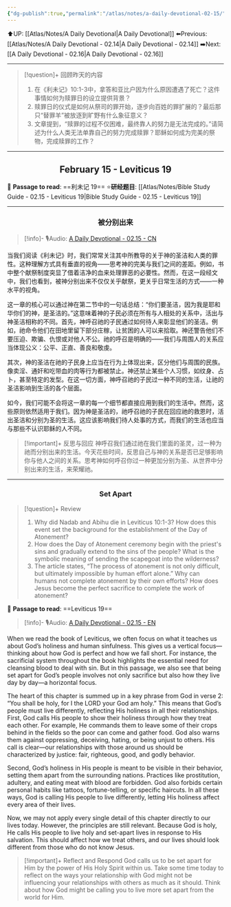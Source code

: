```yaml
---
{"dg-publish":true,"permalink":"/atlas/notes/a-daily-devotional-02-15/"}
---
```


 ⬆️UP: [[Atlas/Notes/A Daily Devotional\|A Daily Devotional]]
⬅️Previous: [[Atlas/Notes/A Daily Devotional - 02.14\|A Daily Devotional - 02.14]]
➡️Next: [[A Daily Devotional - 02.16\|A Daily Devotional - 02.16]]

---

> [!question]+ 回顾昨天的内容
> 1. 在《利未记》10:1-3中，拿答和亚比户因为什么原因遭遇了死亡？这件事情如何为赎罪日的设立提供背景？
> 2. 赎罪日的仪式是如何从祭司的罪开始，逐步向百姓的罪扩展的？最后那只“替罪羊”被放逐到旷野有什么象征意义？
> 3. 文章提到，“赎罪的过程不仅困难，最终靠人的努力是无法完成的。”请简述为什么人类无法单靠自己的努力完成赎罪？耶稣如何成为完美的祭物，完成赎罪的工作？

---
## <center>February 15 - Leviticus 19</center>

📖 **Passage to read**: ==利未记 19==
⭐**研经题目**: [[Atlas/Notes/Bible Study Guide - 02.15 - Leviticus 19\|Bible Study Guide - 02.15 - Leviticus 19]]

---
### <center>被分别出来</center>

> [!info]- 🎙️Audio: [A Daily Devotional - 02.15 - CN]()

当我们阅读《利未记》时，我们常常关注其中所教导的关于神的圣洁和人类的罪性。这种理解方式具有垂直的视角——思考神的完美与我们之间的差距。例如，书中整个献祭制度突显了借着洁净的血来处理罪恶的必要性。然而，在这一段经文中，我们也看到，被神分别出来不仅仅关乎献祭，更关乎日常生活的方式——一种水平的视角。

这一章的核心可以通过神在第二节中的一句话总结：“你们要圣洁，因为我是耶和华你们的神，是圣洁的。”这意味着神的子民必须在所有与人相处的关系中，活出与神圣洁相称的不同。首先，神呼召祂的子民通过如何待人来彰显他们的圣洁。例如，祂命令他们在田地里留下部分庄稼，让贫困的人可以来拾取。神还警告他们不要压迫、欺骗、仇恨或对他人不公。祂的呼召是明确的——我们与周围人的关系应当体现公义：公平、正直、善良和敬虔。

其次，神的圣洁在祂的子民身上应当在行为上体现出来，区分他们与周围的民族。像卖淫、通奸和吃带血的肉等行为都被禁止。神还禁止某些个人习惯，如纹身、占卜，甚至特定的发型。在这一切方面，神呼召祂的子民过一种不同的生活，让祂的圣洁影响到生活的各个层面。

如今，我们可能不会将这一章的每一个细节都直接应用到我们的生活中。然而，这些原则依然适用于我们。因为神是圣洁的，祂呼召祂的子民在回应祂的救恩时，活出圣洁和分别为圣的生活。这应该影响我们待人处事的方式，而我们的生活也应当与那些不认识耶稣的人不同。

> [!important]+ 反思与回应
神呼召我们通过祂在我们里面的圣灵，过一种为祂而分别出来的生活。今天花些时间，反思自己与神的关系是否已足够影响你与他人之间的关系。思考神如何呼召你过一种更加分别为圣、从世界中分别出来的生活，来荣耀祂。


---
### <center>Set Apart</center>

> [!question]+ Review
> 1. Why did Nadab and Abihu die in Leviticus 10:1-3? How does this event set the background for the establishment of the Day of Atonement?
> 2. How does the Day of Atonement ceremony begin with the priest's sins and gradually extend to the sins of the people? What is the symbolic meaning of sending the scapegoat into the wilderness?
> 3. The article states, “The process of atonement is not only difficult, but ultimately impossible by human effort alone.” Why can humans not complete atonement by their own efforts? How does Jesus become the perfect sacrifice to complete the work of atonement?

📖 **Passage to read**: ==Leviticus 19==

> [!info]- 🎙️Audio: [A Daily Devotional - 02.15 - EN]()  

When we read the book of Leviticus, we often focus on what it teaches us about God’s holiness and human sinfulness. This gives us a vertical focus—thinking about how God is perfect and how we fall short. For instance, the sacrificial system throughout the book highlights the essential need for cleansing blood to deal with sin. But in this passage, we also see that being set apart for God’s people involves not only sacrifice but also how they live day by day—a horizontal focus.

The heart of this chapter is summed up in a key phrase from God in verse 2: “You shall be holy, for I the LORD your God am holy.” This means that God’s people must live differently, reflecting His holiness in all their relationships. First, God calls His people to show their holiness through how they treat each other. For example, He commands them to leave some of their crops behind in the fields so the poor can come and gather food. God also warns them against oppressing, deceiving, hating, or being unjust to others. His call is clear—our relationships with those around us should be characterized by justice: fair, righteous, good, and godly behavior.

Second, God’s holiness in His people is meant to be visible in their behavior, setting them apart from the surrounding nations. Practices like prostitution, adultery, and eating meat with blood are forbidden. God also forbids certain personal habits like tattoos, fortune-telling, or specific haircuts. In all these ways, God is calling His people to live differently, letting His holiness affect every area of their lives.

Now, we may not apply every single detail of this chapter directly to our lives today. However, the principles are still relevant. Because God is holy, He calls His people to live holy and set-apart lives in response to His salvation. This should affect how we treat others, and our lives should look different from those who do not know Jesus.

> [!important]+ Reflect and Respond
God calls us to be set apart for Him by the power of His Holy Spirit within us. Take some time today to reflect on the ways your relationship with God might not be influencing your relationships with others as much as it should. Think about how God might be calling you to live more set apart from the world for Him.


























